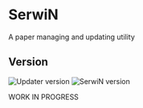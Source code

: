 
# SerwiN

A paper managing and updating utility


## Version

![Updater version](https://img.shields.io/badge/Updater-2025.7%20Beta%202-blue)
![SerwiN version](https://img.shields.io/badge/SerwiN-2025.7%20Beta%204-green)


WORK IN PROGRESS